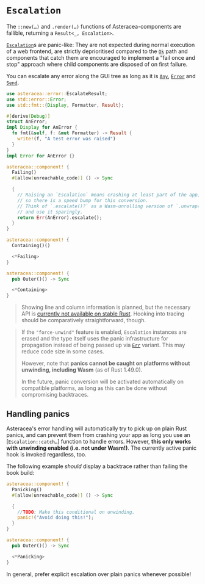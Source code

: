 # `Escalation`

The `::new(…)` and `.render(…)` functions of Asteracea-components are fallible, returning a `Result<_, Escalation>`.

[`Escalation`]()s are panic-like: They are not expected during normal execution of a web frontend, are strictly deprioritised compared to the [`Ok`]() path and components that catch them are encouraged to implement a "fail once and stop" approach where child components are disposed of on first failure.

You can escalate any error along the GUI tree as long as it is [`Any`](), [`Error`]() and [`Send`]().

```rust asteracea=Outer
use asteracea::error::EscalateResult;
use std::error::Error;
use std::fmt::{Display, Formatter, Result};

#[derive(Debug)]
struct AnError;
impl Display for AnError {
  fn fmt(&self, f: &mut Formatter) -> Result {
    write!(f, "A test error was raised")
  }
}
impl Error for AnError {}

asteracea::component! {
  Failing()
  #[allow(unreachable_code)] () -> Sync

  {
    // Raising an `Escalation` means crashing at least part of the app,
    // so there is a speed bump for this conversion.
    // Think of `.escalate()?` as a Wasm-unrolling version of `.unwrap()`
    // and use it sparingly.
    return Err(AnError).escalate();
  }
}

asteracea::component! {
  Containing()()

  <*Failing>
}

asteracea::component! {
  pub Outer()() -> Sync

  <*Containing>
}
```

> Showing line and column information is planned, but the necessary API is [currently not available on stable Rust](https://doc.rust-lang.org/stable/proc_macro/struct.LineColumn.html). Hooking into tracing should be comparatively straightforward, though.

> If the `"force-unwind"` feature is enabled, `Escalation` instances are erased and the type itself uses the panic infrastructure for propagation instead of being passed up via [`Err`]() variant. This may reduce code size in some cases.
>
> However, note that **panics cannot be caught on platforms without unwinding, including Wasm** (as of Rust 1.49.0).
>
> In the future, panic conversion will be activated automatically on compatible platforms, as long as this can be done without compromising backtraces.

## Handling panics

Asteracea's error handling will automatically try to pick up on plain Rust panics, and can prevent them from crashing your app as long you use an [`Escalation::catch…`] function to handle errors. However, **this only works with unwinding enabled (i.e. not under Wasm!)**. The currently active panic hook is invoked regardless, too.

The following example *should* display a backtrace rather than failing the book build:

```rust asteracea=Outer
asteracea::component! {
  Panicking()
  #[allow(unreachable_code)] () -> Sync

  {
    //TODO: Make this conditional on unwinding.
    panic!("Avoid doing this!");
  }
}

asteracea::component! {
  pub Outer()() -> Sync

  <*Panicking>
}
```

In general, prefer explicit escalation over plain panics whenever possible!
